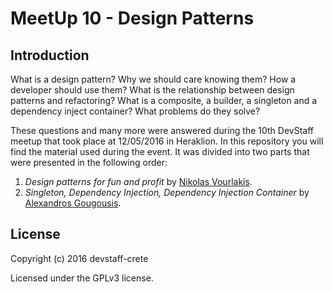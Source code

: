 # MeetUp 10 - Design Patterns

## Introduction

What is a design pattern? Why we should care knowing them? How a developer should use them? What is the relationship between design patterns and refactoring? What is a composite, a builder, a singleton and a dependency inject container? What problems do they solve?

These questions and many more were answered during the 10th DevStaff meetup that took place at 12/05/2016 in Heraklion. In this repository you will find the material used during the event. It was divided into two parts that were presented in the following order:

1. _Design patterns for fun and profit_ by [Nikolas Vourlakis](https://github.com/archimidis).
2. _Singleton, Dependency Injection, Dependency Injection Container_ by [Alexandros Gougousis](https://github.com/agougousis).

## License
Copyright (c) 2016 devstaff-crete

Licensed under the GPLv3 license.
